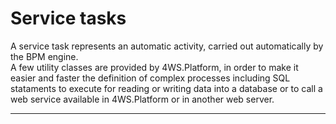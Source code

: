 # Service tasks

A service task represents an automatic activity, carried out automatically by the BPM engine.  
A few utility classes are provided by 4WS.Platform, in order to make it easier and faster the definition of complex processes including SQL stataments to execute for reading or writing data into a database or to call a web service available in 4WS.Platform or in another web server.

---



